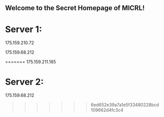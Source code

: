 ## Welcome to the Secret Homepage of MICRL!
# Server 1:
175.159.210.72

175.159.68.212

=======
175.159.211.185
# Server 2:
175.159.68.212
>>>>>>> 6ed652e39a7a1e5f33480228bcd109662d4fc3c4






